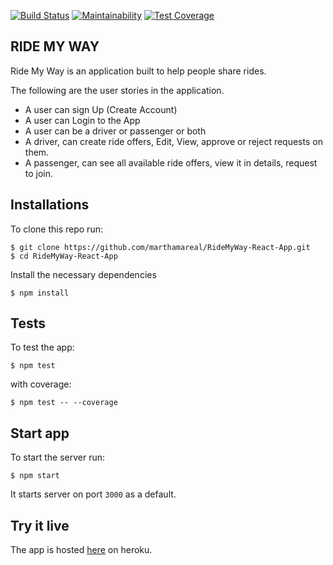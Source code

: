 [![Build Status](https://travis-ci.com/marthamareal/RideMyWay-React-App.svg?branch=master)](https://travis-ci.com/marthamareal/RideMyWay-React-App.svg?branch=master)
[![Maintainability](https://api.codeclimate.com/v1/badges/e7e35aa70c53db4aa3d4/maintainability)](https://codeclimate.com/github/marthamareal/RideMyWay-React-App/maintainability)
[![Test Coverage](https://api.codeclimate.com/v1/badges/e7e35aa70c53db4aa3d4/test_coverage)](https://codeclimate.com/github/marthamareal/RideMyWay-React-App/test_coverage)

## RIDE MY WAY

Ride My Way is an application built to help people share rides.

The following are the user stories in the application.
- A user can sign Up (Create Account)
- A user can Login to the App
- A user can be a driver or passenger or both
- A driver, can create ride offers, Edit, View, approve or reject requests on them.
- A passenger, can see all available ride offers, view it in details, request to join.

## Installations

To clone this repo run:

```
$ git clone https://github.com/marthamareal/RideMyWay-React-App.git
$ cd RideMyWay-React-App
```

Install the necessary dependencies

```
$ npm install
```

## Tests

To test the app:

```
$ npm test
```

with coverage:

```
$ npm test -- --coverage
```

## Start app

To start the server run:

```
$ npm start
```

It starts server on port `3000` as a default.

## Try it live

The app is hosted [here](https://ride-my-way-react-app-v1.herokuapp.com) on heroku.